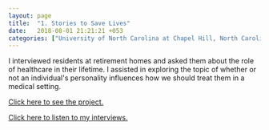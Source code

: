```yaml
---
layout: page
title:  "1. Stories to Save Lives"
date:   2018-08-01 21:21:21 +053
categories: ["University of North Carolina at Chapel Hill, North Carolina"]
---
```


I interviewed residents at retirement homes and asked them about the role of healthcare in their lifetime. I assisted in exploring the topic of whether or not an individual's personality influences how we should treat them in a medical setting.

[Click here to see the project.](http://storiestosavelives.web.unc.edu/)

[Click here to listen to my interviews.](https://dc.lib.unc.edu/cdm/search/collection/sohp/searchterm/Chadwick%20Dunefsky/field/publis/mode/all/conn/and/order/creato!date!title/ad/asc/cosuppress/1)
